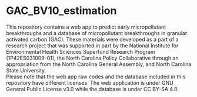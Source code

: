 # GAC_BV10_estimation
This repository contains a web app to predict early micropollutant breakthroughs and a database of micropollutant breakthroughs in granular activated carbon (GAC). These materials were developed as a part of a research project that was supported in part by the National Institute for Environmental Health Sciences Superfund Research Program (1P42ES031009-01), the North Carolina Policy Collaborative through an appropriation from the North Carolina General Assembly, and North Carolina State University.
<br> Please note that the web app raw codes and the database included in this repository have different licenses.
The web application is under GNU General Public License v3.0 while the database is under CC BY-SA 4.0.
